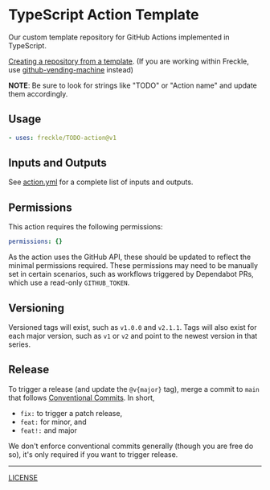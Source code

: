 # TypeScript Action Template

Our custom template repository for GitHub Actions implemented in TypeScript.

[Creating a repository from a template][docs].
(If you are working within Freckle, use [github-vending-machine](https://github.com/freckle/github-vending-machine) instead)

[docs]: https://docs.github.com/en/repositories/creating-and-managing-repositories/creating-a-repository-from-a-template

**NOTE**: Be sure to look for strings like "TODO" or "Action name" and update
them accordingly.

## Usage

```yaml
- uses: freckle/TODO-action@v1
```

## Inputs and Outputs

See [action.yml](./action.yml) for a complete list of inputs and outputs.

## Permissions

This action requires the following permissions:

```yaml
permissions: {}
```

As the action uses the GitHub API, these should be updated to reflect the
minimal permissions required. These permissions may need to be manually set in
certain scenarios, such as workflows triggered by Dependabot PRs, which use a
read-only `GITHUB_TOKEN`.

## Versioning

Versioned tags will exist, such as `v1.0.0` and `v2.1.1`. Tags will also exist
for each major version, such as `v1` or `v2` and point to the newest version in
that series.

## Release

To trigger a release (and update the `@v{major}` tag), merge a commit to `main`
that follows [Conventional Commits][]. In short,

- `fix:` to trigger a patch release,
- `feat:` for minor, and
- `feat!:` and major

We don't enforce conventional commits generally (though you are free do so),
it's only required if you want to trigger release.

[conventional commits]: https://www.conventionalcommits.org/en/v1.0.0/#summary

---

[LICENSE](./LICENSE)
